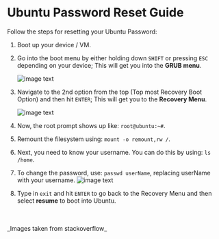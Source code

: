 Ubuntu Password Reset Guide
===========================
Follow the steps for resetting your Ubuntu Password:

1. Boot up your device / VM.

2. Go into the boot menu by either holding down ```SHIFT``` or pressing ```ESC``` depending on your device; This will get you into the ****GRUB menu****.

    ![image text](https://i.stack.imgur.com/MQv6f.png)

3. Navigate to the 2nd option from the top (Top most Recovery Boot Option) and then hit ```ENTER```; This will get you to the ****Recovery Menu****.

    ![image text](https://i.stack.imgur.com/RRKur.png)

4. Now, the root prompt shows up like: ```root@ubuntu:~#```.

5. Remount the filesystem using: ``` mount -o remount,rw / ```.

6. Next, you need to know your username. You can do this by using: ``` ls /home ```.

7. To change the password, use: ``` passwd userName ```, replacing userName with your username.
![image text](https://cdn.sstatic.net/Sites/askubuntu/img/site-background-image.png?v=29bccd27864c)

8. Type in ```exit``` and hit ```ENTER``` to go back to the Recovery Menu and then select ****resume**** to boot into Ubuntu.





<br> 
<br> 
_Images taken from stackoverflow_
